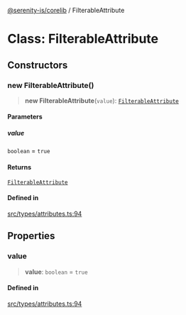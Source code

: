 [@serenity-is/corelib](../README.md) / FilterableAttribute

# Class: FilterableAttribute

## Constructors

### new FilterableAttribute()

> **new FilterableAttribute**(`value`): [`FilterableAttribute`](FilterableAttribute.md)

#### Parameters

##### value

`boolean` = `true`

#### Returns

[`FilterableAttribute`](FilterableAttribute.md)

#### Defined in

[src/types/attributes.ts:94](https://github.com/serenity-is/serenity/blob/master/packages/corelib/src/types/attributes.ts#L94)

## Properties

### value

> **value**: `boolean` = `true`

#### Defined in

[src/types/attributes.ts:94](https://github.com/serenity-is/serenity/blob/master/packages/corelib/src/types/attributes.ts#L94)
